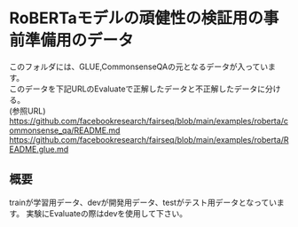 # RoBERTaモデルの頑健性の検証用の事前準備用のデータ

このフォルダには、GLUE,CommonsenseQAの元となるデータが入っています。  
このデータを下記URLのEvaluateで正解したデータと不正解したデータに分ける。  
(参照URL)  
https://github.com/facebookresearch/fairseq/blob/main/examples/roberta/commonsense_qa/README.md
https://github.com/facebookresearch/fairseq/blob/main/examples/roberta/README.glue.md

## 概要
trainが学習用データ、devが開発用データ、testがテスト用データとなっています。
実験にEvaluateの際はdevを使用して下さい。


